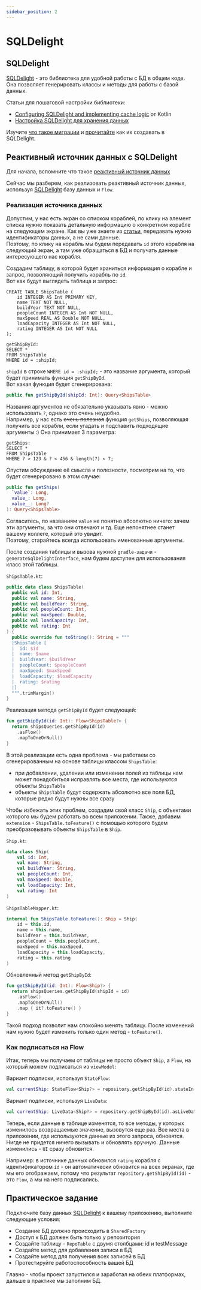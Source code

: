 ```yaml
---
sidebar_position: 2
---
```


# SQLDelight

## SQLDelight

[SQLDelight](https://cashapp.github.io/sqldelight/multiplatform_sqlite/) - это библиотека для удобной работы с БД в общем коде. Она позволяет генерировать классы и методы для работы с базой данных.

Статьи для пошаговой настройки библиотеки:
- [Configuring SQLDelight and implementing cache logic](https://play.kotlinlang.org/hands-on/Networking%20and%20Data%20Storage%20with%20Kotlin%20Multiplatfrom%20Mobile/05_Configuring_SQLDelight_an_implementing_cache) от Kotlin
- [Настройка SQLDelight для хранения данных](https://runebook.dev/ru/docs/kotlin/docs/kmm-configure-sqldelight-for-data-storage)

Изучите [что такое миграции](https://ru.stackoverflow.com/questions/325882/%D0%97%D0%B0%D1%87%D0%B5%D0%BC-%D0%BD%D1%83%D0%B6%D0%BD%D1%8B-%D0%BC%D0%B8%D0%B3%D1%80%D0%B0%D1%86%D0%B8%D0%B8) и [прочитайте](https://cashapp.github.io/sqldelight/jvm_sqlite/migrations/) как их создавать в SQLDelight.

## Реактивный источник данных c SQLDelight

Для начала, вспомните что такое [реактивный источник данных](../icerock-basics/repository#проблема-и-решение)

Сейчас мы разберем, как реализовать реактивный источник данных, используя [SQLDelight](https://cashapp.github.io/sqldelight/) базу данных и `Flow`.

### Реализация источника данных
 
Допустим, у нас есть экран со списком кораблей, по клику на элемент списка нужно показать детальную информацию о конкретном корабле на следующем экране.
Как вы уже знаете из [статьи](/learning/android/data-sharing#какие-данные-можно-передавать), передавать нужно идентификаторы данных, а не сами данные.  
Поэтому, по клику на корабль мы будем передавать `id` этого корабля на следующий экран, а там уже обращаться в БД и получать данные интересующего нас корабля.

Создадим таблицу, в которой будет храниться информация о корабле и запрос, позволяющий получить корабль по `id`.  
Вот как будут выглядеть таблица и запрос:

```sqldelight
CREATE TABLE ShipsTable (
    id INTEGER AS Int PRIMARY KEY,
    name TEXT NOT NULL, 
    buildYear TEXT NOT NULL, 
    peopleCount INTEGER AS Int NOT NULL,
    maxSpeed REAL AS Double NOT NULL,
    loadCapacity INTEGER AS Int NOT NULL,
    rating INTEGER AS Int NOT NULL
);

getShipById:
SELECT *
FROM ShipsTable
WHERE id = :shipId;
```

`shipId` в строке `WHERE id = :shipId;` - это название аргумента, который будет принимать функция `getShipById`.  
Вот какая функция будет сгенерирована:

```kotlin
public fun getShipById(shipId: Int): Query<ShipsTable>
```

Названия аргументов не обязательно указывать явно - можно использовать `?`, однако это очень неудобно.  
Например, у нас есть ~~очень полезная~~ функция `getShips`, позволяющая получить все корабли, если угадать и подставить подходящие аргументы :) Она принимает 3 параметра:
```sqldelight
getShips:
SELECT *
FROM ShipsTable
WHERE ? > 123 & ? < 456 & length(?) < 7;
```
Опустим обсуждение её смысла и полезности, посмотрим на то, что будет сгенерировано в этом случае:

```kotlin
public fun getShips(
  `value`: Long,
  value_: Long,
  value__: Long?
): Query<ShipsTable>
```
Согласитесь, по названиям `value` не понятно абсолютно ничего: зачем эти аргументы, за что они отвечают и тд. Еще непонятнее станет вашему коллеге, который это увидит.  
Поэтому, старайтесь всегда использовать именованные аргументы.

После создания таблицы и вызова нужной `gradle-задачи` - `generateSqlDelightInterface`, нам будем доступен для использования класс этой таблицы.

`ShipsTable.kt`:
```kotlin
public data class ShipsTable(
  public val id: Int,
  public val name: String,
  public val buildYear: String,
  public val peopleCount: Int,
  public val maxSpeed: Double,
  public val loadCapacity: Int,
  public val rating: Int
) {
  public override fun toString(): String = """
  |ShipsTable [
  |  id: $id
  |  name: $name
  |  buildYear: $buildYear
  |  peopleCount: $peopleCount
  |  maxSpeed: $maxSpeed
  |  loadCapacity: $loadCapacity
  |  rating: $rating
  |]
  """.trimMargin()
}
```
Реализация метода `getShipById` будет следующей:

```kotlin
fun getShipById(id: Int): Flow<ShipsTable?> {
  return shipsQueries.getShipById(id)
    .asFlow()
    .mapToOneOrNull()
}
```

В этой реализации есть одна проблема - мы работаем со сгенерированным на основе таблицы классом `ShipsTable`:
- при добавлении, удалении или изменении полей из таблицы нам может понадобиться исправлять все места, где используются объекты `ShipsTable`
- объекты `ShipsTable` будут содержать абсолютно все поля БД, которые редко будут нужны все сразу

Чтобы избежать этих проблем, создадим свой класс `Ship`, с объектами которого мы будем работать во всем приложении. Также, добавим `extension` - `ShipsTable.toFeature()` с помощью которого будем преобразовывать объекты `ShipsTable` в `Ship`.

`Ship.kt`:
```kotlin
data class Ship(
    val id: Int,
    val name: String,
    val buildYear: String,
    val peopleCount: Int,
    val maxSpeed: Double,
    val loadCapacity: Int,
    val rating: Int
)
```

`ShipsTableMapper.kt`:
```kotlin
internal fun ShipsTable.toFeature(): Ship = Ship(
    id = this.id,
    name = this.name,
    buildYear = this.buildYear,
    peopleCount = this.peopleCount,
    maxSpeed = this.maxSpeed,
    loadCapacity = this.loadCapacity,
    rating = this.rating
)
```

Обновленный метод `getShipById`:

```kotlin
fun getShipById(id: Int): Flow<Ship?> {
  return shipsQueries.getShipById(shipId = id)
    .asFlow()
    .mapToOneOrNull()
    .map { it?.toFeature() }
}
```
Такой подход позволит нам спокойно менять таблицу. После изменений нам нужно будет изменить только один метод - `toFeature()`.

### Как подписаться на Flow

Итак, теперь мы получаем от таблицы не просто объект `Ship`, а `Flow`, на который можем подписаться из `viewModel`:

Вариант подписки, используя `StateFlow`:
```kotlin
val currentShip: StateFlow<Ship?> = repository.getShipById(id).stateIn(viewModelScope, SharingStarted.Eagerly, null )
```

Вариант подписки, используя `LiveData`:
```kotlin
val currentShip: LiveData<Ship?> = repository.getShipById(id).asLiveData(viewModelScope, initialValue = null)
```

Теперь, если данные в таблице изменятся, то все методы, у которых изменилось возвращаемые значение, вызовутся еще раз. Все места в приложении, где используются данные из этого запроса, обновятся. Нигде не придется ничего вызывать и обновлять вручную. Данные изменились - `UI` сразу обновится.

Например: в источнике данных обновился `rating` корабля с идентификатором `id` - он автоматически обновится на всех экранах, где мы его отображаем, потому что результат `repository.getShipById(id)` - это `Flow`, а мы на него подписались.

## Практическое задание
Подключите базу данных [SQLDelight](https://cashapp.github.io/sqldelight/multiplatform_sqlite/) к вашему приложению, выполните следующие условия: 
  - Создание БД должно происходить в `SharedFactory`
  - Доступ к БД должен быть только у репозитория 
  - Создайте таблицу - `RepoTable` с двумя столбцами: id и testMessage
  - Создайте метод для добавления записи в БД
  - Создайте метод для получения всех записей в БД
  - Протестируйте работоспособность вашей БД

Главно - чтобы проект запустился и заработал на обеих платформах, дальше в практике мы заполним БД.
